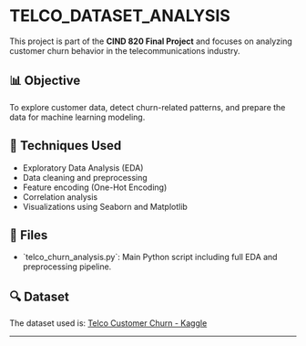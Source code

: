 # TELCO_DATASET_ANALYSIS

This project is part of the **CIND 820 Final Project** and focuses on analyzing customer churn behavior in the telecommunications industry.

## 📊 Objective
To explore customer data, detect churn-related patterns, and prepare the data for machine learning modeling.

## 🔧 Techniques Used
- Exploratory Data Analysis (EDA)
- Data cleaning and preprocessing
- Feature encoding (One-Hot Encoding)
- Correlation analysis
- Visualizations using Seaborn and Matplotlib

## 📁 Files
- \`telco_churn_analysis.py\`: Main Python script including full EDA and preprocessing pipeline.

## 🔍 Dataset
The dataset used is: [Telco Customer Churn - Kaggle](https://www.kaggle.com/datasets/blastchar/telco-customer-churn)

---

